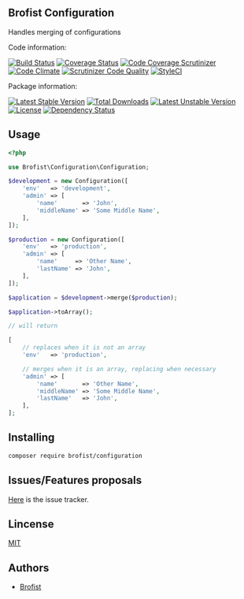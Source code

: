 Brofist Configuration
-----------------

Handles merging of configurations

Code information:

[![Build Status](https://travis-ci.org/brofist-team/configuration.png?branch=master)](https://travis-ci.org/brofist-team/configuration)
[![Coverage Status](https://coveralls.io/repos/brofist-team/configuration/badge.png?branch=master)](https://coveralls.io/r/brofist-team/configuration?branch=master)
[![Code Coverage Scrutinizer](https://scrutinizer-ci.com/g/brofist-team/configuration/badges/coverage.png?b=master)](https://scrutinizer-ci.com/g/brofist-team/configuration/?branch=master)
[![Code Climate](https://codeclimate.com/github/brofist-team/configuration/badges/gpa.svg)](https://codeclimate.com/github/brofist-team/configuration)
[![Scrutinizer Code Quality](https://scrutinizer-ci.com/g/brofist-team/configuration/badges/quality-score.png?b=master)](https://scrutinizer-ci.com/g/brofist-team/configuration/?branch=master)
[![StyleCI](https://styleci.io/repos/{style_ci_id}/shield)](https://styleci.io/repos/{style_ci_id})

Package information:

[![Latest Stable Version](https://poser.pugx.org/brofist/configuration/v/stable.svg)](https://packagist.org/packages/brofist/configuration)
[![Total Downloads](https://poser.pugx.org/brofist/configuration/downloads.svg)](https://packagist.org/packages/brofist/configuration)
[![Latest Unstable Version](https://poser.pugx.org/brofist/configuration/v/unstable.svg)](https://packagist.org/packages/brofist/configuration)
[![License](https://poser.pugx.org/brofist/configuration/license.svg)](https://packagist.org/packages/brofist/configuration)
[![Dependency Status](https://gemnasium.com/brofist/configuration.png)](https://gemnasium.com/brofist/configuration)


## Usage


```php
<?php

use Brofist\Configuration\Configuration;

$development = new Configuration([
    'env'   => 'development',
    'admin' => [
        'name'       => 'John',
        'middleName' => 'Some Middle Name',
    ],
]);

$production = new Configuration([
    'env'   => 'production',
    'admin' => [
        'name'     => 'Other Name',
        'lastName' => 'John',
    ],
]);

$application = $development->merge($production);

$application->toArray();

// will return

[
    // replaces when it is not an array
    'env'   => 'production',

    // merges when it is an array, replacing when necessary
    'admin' => [
        'name'       => 'Other Name',
        'middleName' => 'Some Middle Name',
        'lastName'   => 'John',
    ],
];
```

## Installing

```bash
composer require brofist/configuration
```

## Issues/Features proposals

[Here](https://github.com/brofist-team/configuration/issues) is the issue tracker.

## Lincense

[MIT](MIT-LICENSE)

## Authors

- [Brofist](https://github.com/brofist-team)
